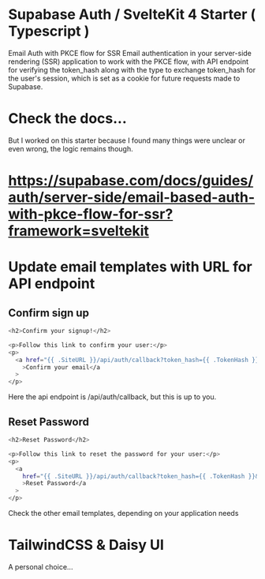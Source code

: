 # Supabase Auth / SvelteKit 4 Starter ( Typescript )

Email Auth with PKCE flow for SSR
Email authentication in your server-side rendering (SSR) application to work with the PKCE flow, with API endpoint for verifying the token_hash along with the type to exchange token_hash for the user's session, which is set as a cookie for future requests made to Supabase.

# Check the docs...
But I worked on this starter because I found many things were unclear or even wrong, the logic remains though.

# https://supabase.com/docs/guides/auth/server-side/email-based-auth-with-pkce-flow-for-ssr?framework=sveltekit


# Update email templates with URL for API endpoint

## Confirm sign up

```bash 
<h2>Confirm your signup!</h2>

<p>Follow this link to confirm your user:</p>
<p>
  <a href="{{ .SiteURL }}/api/auth/callback?token_hash={{ .TokenHash }}&type=email"
    >Confirm your email</a
  >
</p>
```
Here the api endpoint is /api/auth/callback, but this is up to you.

## Reset Password

```bash 
<h2>Reset Password</h2>

<p>Follow this link to reset the password for your user:</p>
<p>
  <a
    href="{{ .SiteURL }}/api/auth/callback?token_hash={{ .TokenHash }}&type=recovery&next=/update-password"
    >Reset Password</a
  >
</p>
```
Check the other email templates, depending on your application needs

# TailwindCSS & Daisy UI
A personal choice...